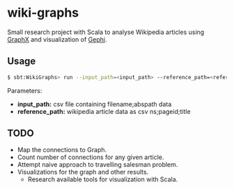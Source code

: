 # wiki-graphs

Small research project with Scala to analyse Wikipedia articles using [GraphX](https://spark.apache.org/graphx/) and visualization of [Gephi](https://gephi.org/).

## Usage

```bash
$ sbt:WikiGraphs> run --input_path=<input_path> --reference_path=<reference_path>
```

Parameters:
- **input_path:** csv file containing filename;abspath data
- **reference_path:** wikipedia article data as csv ns;pageid;title


## TODO

- Map the connections to Graph.
- Count number of connections for any given article.
- Attempt naive approach to travelling salesman problem.
- Visualizations for the graph and other results.
  - Research available tools for visualization with Scala.
